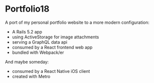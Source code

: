 # Portfolio18

A port of my personal portfolio website to a more modern configuration:

- A Rails 5.2 app
- using ActiveStorage for image attachments
- serving a GraphQL data api
- consumed by a React frontend web app
- bundled with Webpack/er

And maybe someday:

- consumed by a React Native iOS client
- created with Metro